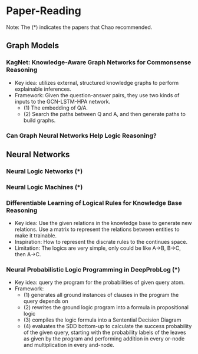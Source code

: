 # Paper-Reading

Note: The (*) indicates the papers that Chao recommended.

## Graph Models
 
### KagNet: Knowledge-Aware Graph Networks for Commonsense Reasoning
- Key idea: utilizes external, structured knowledge graphs to perform explainable inferences.
- Framework: Given the question-answer pairs, they use two kinds of inputs to the GCN-LSTM-HPA network.
   - (1) The embedding of Q/A.
   - (2) Search the paths between Q and A, and then generate paths to build graphs.  

### Can Graph Neural Networks Help Logic Reasoning?

## Neural Networks

### Neural Logic Networks (*)

### Neural Logic Machines (*)

### Differentiable Learning of Logical Rules for Knowledge Base Reasoning 

- Key idea: Use the given relations in the knowledge base to generate new relations. Use a matrix to represent the relations between entities to make it trainable.
- Inspiration: How to represent the discrate rules to the continues space. 
- Limitation: The logics are very simple, only could be like A->B, B->C, then A->C.

### Neural Probabilistic Logic Programming in DeepProbLog (*)

- Key idea: query the program for the probabilities of given query atom.
- Framework: 
    - (1) generates all ground instances of clauses in the program the query depends on
    - (2) rewrites the ground logic program into a formula in propositional logic
    - (3) compiles the logic formula into a Sentential Decision Diagram
    - (4) evaluates the SDD bottom-up to calculate the success probability of the given query, starting with the probability labels of the leaves as given by the program and performing addition in every or-node and multiplication in every and-node.
 




